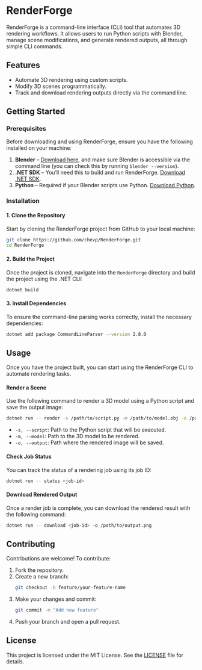 
# RenderForge

RenderForge is a command-line interface (CLI) tool that automates 3D rendering workflows. It allows users to run Python scripts with Blender, manage scene modifications, and generate rendered outputs, all through simple CLI commands.

## Features

- Automate 3D rendering using custom scripts.
- Modify 3D scenes programmatically.
- Track and download rendering outputs directly via the command line.

## Getting Started

### Prerequisites

Before downloading and using RenderForge, ensure you have the following installed on your machine:

1. **Blender** – [Download here](https://www.blender.org/download/), and make sure Blender is accessible via the command line (you can check this by running `blender --version`).
2. **.NET SDK** – You’ll need this to build and run RenderForge. [Download .NET SDK](https://dotnet.microsoft.com/download).
3. **Python** – Required if your Blender scripts use Python. [Download Python](https://www.python.org/downloads/).

### Installation

#### 1. Clone the Repository

Start by cloning the RenderForge project from GitHub to your local machine:

```bash
git clone https://github.com/chevp/RenderForge.git
cd RenderForge
```

#### 2. Build the Project

Once the project is cloned, navigate into the `RenderForge` directory and build the project using the .NET CLI:

```bash
dotnet build
```

#### 3. Install Dependencies

To ensure the command-line parsing works correctly, install the necessary dependencies:

```bash
dotnet add package CommandLineParser --version 2.8.0
```

## Usage

Once you have the project built, you can start using the RenderForge CLI to automate rendering tasks.

#### Render a Scene

Use the following command to render a 3D model using a Python script and save the output image:

```bash
dotnet run -- render -s /path/to/script.py -m /path/to/model.obj -o /path/to/output.png
```

- `-s, --script`: Path to the Python script that will be executed.
- `-m, --model`: Path to the 3D model to be rendered.
- `-o, --output`: Path where the rendered image will be saved.

#### Check Job Status

You can track the status of a rendering job using its job ID:

```bash
dotnet run -- status <job-id>
```

#### Download Rendered Output

Once a render job is complete, you can download the rendered result with the following command:

```bash
dotnet run -- download <job-id> -o /path/to/output.png
```

## Contributing

Contributions are welcome! To contribute:

1. Fork the repository.
2. Create a new branch:
   ```bash
   git checkout -b feature/your-feature-name
   ```
3. Make your changes and commit:
   ```bash
   git commit -m "Add new feature"
   ```
4. Push your branch and open a pull request.

## License

This project is licensed under the MIT License. See the [LICENSE](LICENSE) file for details.
